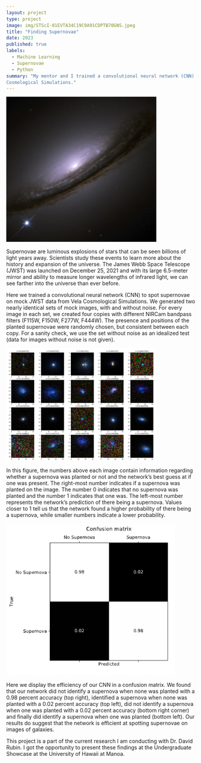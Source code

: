 ```yaml
---
layout: project
type: project
image: img/STScI-01EVTA34C19C9A91CDPTB70GNS.jpeg
title: "Finding Supernovae"
date: 2023
published: true
labels:
  - Machine Learning
  - Supernovae
  - Python
summary: "My mentor and I trained a convolutional neural network (CNN) to spot supernovae on mock JWST data from Vela
Cosmological Simulations."
---
```

<img class="text-center p-4" width="400px" src="../img/STScI-01EVTA34C19C9A91CDPTB70GNS.jpeg">

Supernovae are luminous explosions of stars that can be seen billions of light years away. 
Scientists study these events to learn more about the history and expansion of the universe. 
The James Webb Space Telescope (JWST) was launched on December 25, 2021 and with its large 6.5-meter 
mirror and ability to measure longer wavelengths of infrared light, we can see farther into the universe 
than ever before. 

Here we trained a convolutional neural network (CNN) to spot supernovae on mock JWST data from Vela Cosmological
Simulations. We generated two nearly identical sets of mock images, with and without noise. For every image in 
each set, we created four copies with different NIRCam bandpass filters (F115W, F150W, F277W, F444W). 
The presence and positions of the planted supernovae were randomly chosen, but consistent between each copy. 
For a sanity check, we use the set without noise as an idealized test (data for images without noise is not given). 

<img class="text-center p-4" width="400px" src="../img/Screen Shot 2023-04-30 at 11.56.28 AM.png">


In this figure, the numbers above each image contain information regarding whether a supernova was planted or not and the network’s best guess at if one was present. The right-most number indicates if a supernova was planted on the image. The number 0 indicates that no supernova was planted and the number 1 indicates that one was. The left-most number represents the network’s prediction of there being a supernova. Values closer to 1 tell us that the network found a higher probability of there being a supernova, while smaller numbers indicate a lower probability.

<img class="text-center p-4" width="450px" src="../img/Screen Shot 2023-08-27 at 6.57.19 PM.png">


Here we display the efficiency of our CNN in a confusion matrix. We found that our network did not identify a supernova when none was planted with a 0.98 percent accuracy (top right), identified a supernova when none was planted with a 0.02 percent accuracy (top left), did not identify a supernova when one was planted with a 0.02 percent accuracy (bottom right corner) and finally did identify a supernova when one was planted (bottom left). Our results do suggest that the network is efficient at spotting supernovae on images of galaxies.

This project is a part of the current research I am conducting with Dr. David Rubin. I got the opportunity to present these findings at the Undergraduate Showcase at the University of Hawaii at Manoa. 

